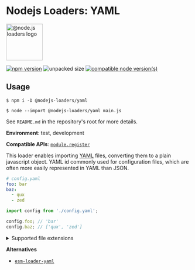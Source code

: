 # Nodejs Loaders: YAML

<img src="https://raw.githubusercontent.com/nodejs-loaders/nodejs-loaders/refs/heads/main/logo.svg" height="100" width="100" alt="@node.js loaders logo" />

[![npm version](https://img.shields.io/npm/v/@nodejs-loaders/yaml.svg)](https://www.npmjs.com/package/@nodejs-loaders/yaml)
![unpacked size](https://img.shields.io/npm/unpacked-size/@nodejs-loaders/yaml)
[![compatible node version(s)](https://img.shields.io/node/v/@nodejs-loaders/yaml.svg)](https://nodejs.org/download)

## Usage

```console
$ npm i -D @nodejs-loaders/yaml
```

```console
$ node --import @nodejs-loaders/yaml main.js
```

See `README.md` in the repository's root for more details.

**Environment**: test, development

**Compatible APIs**: [`module.register`](https://nodejs.org/api/module.html#moduleregisterspecifier-parenturl-options)

This loader enables importing [YAML](https://yaml.org) files, converting them to a plain javascript object. YAML id commonly used for configuration files, which are often more easily represented in YAML than JSON.

```yaml
# config.yaml
foo: bar
baz:
  - qux
  - zed
```

```js
import config from './config.yaml';

config.foo; // 'bar'
config.baz; // ['qux', 'zed']
```

<details>
<summary>Supported file extensions</summary>

* `.yaml`
* `.yml`
</details>

**Alternatives**

* [`esm-loader-yaml`](https://www.npmjs.com/package/esm-loader-yaml)
